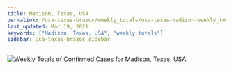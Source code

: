 ```yaml
---
title: Madison, Texas, USA
permalink: /usa-texas-brazos/weekly_totals/usa-texas-madison-weekly_totals.html
last_updated: Mar 19, 2021
keywords: ["Madison, Texas, USA", "weekly totals"]
sidebar: usa-texas-brazos_sidebar
---
```


![Weekly Totals of Confirmed Cases for Madison, Texas, USA](/covid_tracker/images/graphs/usa-texas-madison-weekly_totals_graph.png)
